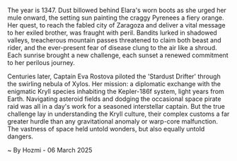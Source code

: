 
The year is 1347.  Dust billowed behind Elara's worn boots as she urged her mule onward, the setting sun painting the craggy Pyrenees a fiery orange.  Her quest, to reach the fabled city of Zaragoza and deliver a vital message to her exiled brother, was fraught with peril.  Bandits lurked in shadowed valleys, treacherous mountain passes threatened to claim both beast and rider, and the ever-present fear of disease clung to the air like a shroud.  Each sunrise brought a new challenge, each sunset a renewed commitment to her perilous journey.

Centuries later, Captain Eva Rostova piloted the 'Stardust Drifter' through the swirling nebula of Xylos.  Her mission: a diplomatic exchange with the enigmatic Kryll species inhabiting the Kepler-186f system, light years from Earth.  Navigating asteroid fields and dodging the occasional space pirate raid was all in a day's work for a seasoned interstellar captain.  But the true challenge lay in understanding the Kryll culture, their complex customs a far greater hurdle than any gravitational anomaly or warp-core malfunction.  The vastness of space held untold wonders, but also equally untold dangers.

~ By Hozmi - 06 March 2025
